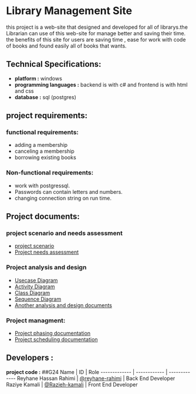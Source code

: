 # Library Management Site
this project is a web-site that designed and developed for all of librarys.the Librarian can use of this web-site for manage better and saving their time. the benefits of this site for users are saving time , ease for work with code of books and found easily all of books that wants.

## Technical Specifications:
* **platform :** windows
* **programming languages :** backend is with c# and frontend is with html and css 
* **database :** sql (postgres)

## project requirements:
### functional requirements:
* adding a membership
* canceling a membership
* borrowing existing books

### Non-functional requirements:
* work with postgressql.
* Passwords can contain letters and numbers.
* changing connection string on run time.

## Project documents:
### project scenario and needs assessment
* [project scenario](/Documentation/Scenario.md)
* [Project needs assessment](/)
### Project analysis and design
* [Usecase Diagram](/)
* [Activity Diagram](/)
* [Class Diagram](/)
* [Sequence Diagram](/)
* [Another analysis and design documents](/)

### Project managment:
* [Project phasing documentation](/)
* [Project scheduling documentation](/)

## Developers :
**project code :** ##G24
Name  | ID | Role
 ------------- | ------------ | -------------
Reyhane Hassan Rahimi | [@reyhane-rahimi](https://github.com/reyhan-rahimi) | Back End Developer
Raziye Kamali | [@Razieh-kamali](https://github.com/Raziye-kamali) | Front End Developer

